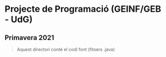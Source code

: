 # Projecte de Programació (GEINF/GEB - UdG)

## Primavera 2021

> Aquest directori conté el codi font (fitxers .java)
> 

